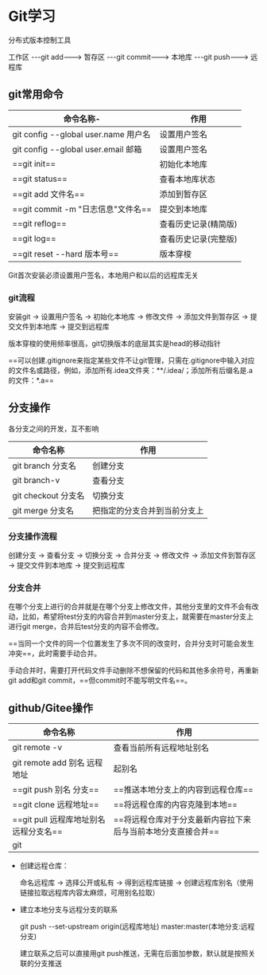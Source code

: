 # Git学习

分布式版本控制工具

工作区 ---git add---> 暂存区 ---git commit---> 本地库 ---git push---> 远程库

## git常用命令

| 命令名称-                            | 作用                 |
| ------------------------------------ | -------------------- |
| git config --global user.name 用户名 | 设置用户签名         |
| git config --global user.email 邮箱  | 设置用户签名         |
| ==git init==                         | 初始化本地库         |
| ==git status==                       | 查看本地库状态       |
| ==git add 文件名==                   | 添加到暂存区         |
| ==git commit -m "日志信息"文件名==   | 提交到本地库         |
| ==git reflog==                       | 查看历史记录(精简版) |
| ==git log==                          | 查看历史记录(完整版) |
| ==git reset --hard 版本号==          | 版本穿梭             |

Git首次安装必须设置用户签名，本地用户和以后的远程库无关

### git流程

安装git -> 设置用户签名 -> 初始化本地库 -> 修改文件 -> 添加文件到暂存区 -> 提交文件到本地库 -> 提交到远程库

版本穿梭的使用频率很高，git切换版本的底层其实是head的移动指针



==可以创建.gitignore来指定某些文件不让git管理，只需在.gitignore中输入对应的文件名或路径，例如，添加所有.idea文件夹：\*\*/.idea/；添加所有后缀名是.a的文件：\*.a==



## 分支操作

各分支之间的开发，互不影响

| 命令名称            | 作用                         |
| ------------------- | ---------------------------- |
| git branch 分支名   | 创建分支                     |
| git branch-v        | 查看分支                     |
| git checkout 分支名 | 切换分支                     |
| git merge 分支名    | 把指定的分支合并到当前分支上 |

### 分支操作流程

创建分支 -> 查看分支 -> 切换分支 -> 合并分支 -> 修改文件 -> 添加文件到暂存区 -> 提交文件到本地库 -> 提交到远程库

### 分支合并

在哪个分支上进行的合并就是在哪个分支上修改文件，其他分支里的文件不会有改动，比如，希望将test分支的内容合并到master分支上，就需要在master分支上进行git merge，合并后test分支的内容不会修改。

==当同一个文件的同一个位置发生了多次不同的改变时，合并分支时可能会发生冲突==，此时需要手动合并。

手动合并时，需要打开代码文件手动删除不想保留的代码和其他多余符号，再重新git add和git commit，==但commit时不能写明文件名==。



## github/Gitee操作

| 命令名称                               | 作用                                                         |
| -------------------------------------- | ------------------------------------------------------------ |
| git remote -v                          | 查看当前所有远程地址别名                                     |
| git remote add 别名 远程地址           | 起别名                                                       |
| ==git push 别名 分支==                 | ==推送本地分支上的内容到远程仓库==                           |
| ==git clone 远程地址==                 | ==将远程仓库的内容克隆到本地==                               |
| ==git pull 远程库地址别名 远程分支名== | ==将远程仓库对于分支最新内容拉下来后与当前本地分支直接合并== |
| git                                    |                                                              |

- 创建远程仓库：

  命名远程库 -> 选择公开或私有 -> 得到远程库链接 -> 创建远程库别名（使用链接拉取远程库内容太麻烦，可用别名拉取）

- 建立本地分支与远程分支的联系

  git push --set-upstream origin(远程库地址) master:master(本地分支:远程分支)

  建立联系之后可以直接用git push推送，无需在后面加参数，默认就是按照关联的分支推送







